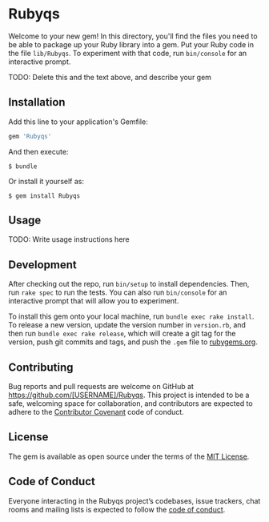# Rubyqs

Welcome to your new gem! In this directory, you'll find the files you need to be able to package up your Ruby library into a gem. Put your Ruby code in the file `lib/Rubyqs`. To experiment with that code, run `bin/console` for an interactive prompt.

TODO: Delete this and the text above, and describe your gem

## Installation

Add this line to your application's Gemfile:

```ruby
gem 'Rubyqs'
```

And then execute:

    $ bundle

Or install it yourself as:

    $ gem install Rubyqs

## Usage

TODO: Write usage instructions here

## Development

After checking out the repo, run `bin/setup` to install dependencies. Then, run `rake spec` to run the tests. You can also run `bin/console` for an interactive prompt that will allow you to experiment.

To install this gem onto your local machine, run `bundle exec rake install`. To release a new version, update the version number in `version.rb`, and then run `bundle exec rake release`, which will create a git tag for the version, push git commits and tags, and push the `.gem` file to [rubygems.org](https://rubygems.org).

## Contributing

Bug reports and pull requests are welcome on GitHub at https://github.com/[USERNAME]/Rubyqs. This project is intended to be a safe, welcoming space for collaboration, and contributors are expected to adhere to the [Contributor Covenant](http://contributor-covenant.org) code of conduct.

## License

The gem is available as open source under the terms of the [MIT License](https://opensource.org/licenses/MIT).

## Code of Conduct

Everyone interacting in the Rubyqs project’s codebases, issue trackers, chat rooms and mailing lists is expected to follow the [code of conduct](https://github.com/[USERNAME]/Rubyqs/blob/master/CODE_OF_CONDUCT.md).
